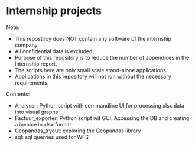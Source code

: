 # Internship projects

Note: 
 - This repostiroy does NOT contain any software of the internship company.
 - All confidential data is excluded.
 - Purpose of this repository is to reduce the number of appendices in the internship report.  
 - The scripts here are only small scale stand-alone applications. 
 - Applications in this repository will not run without the necessary requirements.


Contents:
 - Analyser: Python script with commandline UI for processing xlsx data into visual graphs
 - Factuur_exporter: Python script wit GUI. Accessing the DB and creating a invoice in xlsx format.
 - Geopandas_tryout: exploring the Geopandas library
 - sql: sql querries used for WFS